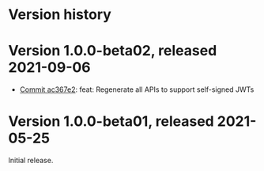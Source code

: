 # Version history

# Version 1.0.0-beta02, released 2021-09-06

- [Commit ac367e2](https://github.com/googleapis/google-cloud-dotnet/commit/ac367e2): feat: Regenerate all APIs to support self-signed JWTs

# Version 1.0.0-beta01, released 2021-05-25

Initial release.
